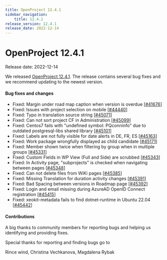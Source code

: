 ```yaml
---
title: OpenProject 12.4.1
sidebar_navigation:
    title: 12.4.1
release_version: 12.4.1
release_date: 2022-12-14
---
```


# OpenProject 12.4.1

Release date: 2022-12-14

We released [OpenProject 12.4.1](https://community.openproject.org/versions/1612).
The release contains several bug fixes and we recommend updating to the newest version.

<!--more-->
#### Bug fixes and changes

- Fixed: Margin under road map caption when version is overdue \[[#41676](https://community.openproject.org/wp/41676)\]
- Fixed: Issues with project selection on mobile \[[#44440](https://community.openproject.org/wp/44440)\]
- Fixed: Typo in translation source string \[[#45071](https://community.openproject.org/wp/45071)\]
- Fixed: Can not sort project CF in Administration \[[#45099](https://community.openproject.org/wp/45099)\]
- Fixed: Centos7 fails with "undefined symbol: PQconninfo" due to outdated postgresql-libs shared library \[[#45101](https://community.openproject.org/wp/45101)\]
- Fixed: Labels are not fully visible for date alerts in DE, FR, ES \[[#45163](https://community.openproject.org/wp/45163)\]
- Fixed: Work package wrongfully displayed as child candidate \[[#45171](https://community.openproject.org/wp/45171)\]
- Fixed: Member shown twice when filtering by group when in multiple groups \[[#45331](https://community.openproject.org/wp/45331)\]
- Fixed: Custom Fields in WP View (Full and Side) are scrubbed \[[#45343](https://community.openproject.org/wp/45343)\]
- Fixed: In Activity page, "subprojects" is checked when navigating between pages \[[#45348](https://community.openproject.org/wp/45348)\]
- Fixed: Can not delete files from WiKi pages \[[#45385](https://community.openproject.org/wp/45385)\]
- Fixed: Missing Translation for duration activity changes \[[#45391](https://community.openproject.org/wp/45391)\]
- Fixed: Bad Spacing between versions in Roadmap page \[[#45392](https://community.openproject.org/wp/45392)\]
- Fixed: Login and email missing during AzureAD OpenID Connect registration \[[#45415](https://community.openproject.org/wp/45415)\]
- Fixed: xeokit-metadata fails to find dotnet-runtime in Ubuntu 22.04 \[[#45442](https://community.openproject.org/wp/45442)\]

#### Contributions
A big thanks to community members for reporting bugs and helping us identifying and providing fixes.

Special thanks for reporting and finding bugs go to

Rince wind, Christina Vechkanova, Magdalena Rybak
